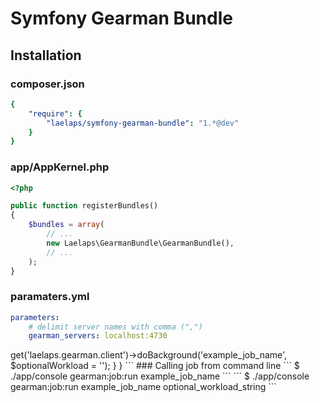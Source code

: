 # Symfony Gearman Bundle

## Installation

### composer.json

``` yaml
{
    "require": {
        "laelaps/symfony-gearman-bundle": "1.*@dev"
    }
}
```

### app/AppKernel.php

``` php
<?php

public function registerBundles()
{
    $bundles = array(
        // ...
        new Laelaps\GearmanBundle\GearmanBundle(),
        // ...
    );
}
```

### paramaters.yml

``` yaml
parameters:
    # delimit server names with comma (",")
    gearman_servers: localhost:4730
```


<?php

public function registerBundles()
{
    $bundles = array(
        // ...
        new Laelaps\GearmanBundle\GearmanBundle(),
        // ...
    );
}
```

## Examples

### Worker

``` php
<?php

// AcmeDemoBundle\Worker\ExampleWorker.php

use GearmanJob;
use Laelaps\GearmanBundle\Annotation as Gearman;
use Laelaps\GearmanBundle\Worker;
use Symfony\Component\Console\Output\OutputInterface;

class ExampleWorker extends Worker
{
    /**
     * @Gearman\PointOfEntry(name="example_job_name")
     * @param GearmanJob $job
     * @param Symfony\Component\Console\Output\OutputInterface $output
     * @return boolean returning false means job failure
     */
    public function doExampleJob(GearmanJob $job, OutputInterface $output)
    {
        // do your job
    }
}
```

### Running worker

```
$ ./app/console gearman:worker:run ./src/AcmeDemoBundle/Worker/ExampleWorker.php
```

Wildcard is also available (not recommended but possible - results in single process for multiple workers):

```
$ ./app/console gearman:worker:run "./src/AcmeDemoBundle/Worker/*.php"
```

Runs all workers from all bundles:

```
$ ./app/console gearman:worker:run "./src/*/Worker/*.php"
```

### Calling job from controller

``` php
<?php

class ExampleController
{
    public function exampleAction()
    {
        // job name taken from PointOfEntry annotation
        $this->get('laelaps.gearman.client')->doBackground('example_job_name', $optionalWorkload = '');
    }
}
```

### Calling job from command line

```
$ ./app/console gearman:job:run example_job_name
```

```
$ ./app/console gearman:job:run example_job_name optional_workload_string
```

